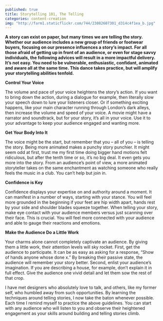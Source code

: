 ```yaml
---
published: true
title: Storytelling 101, The Telling
categories: content-creation
img: "http://farm1.staticflickr.com/744/23082607301_d314c4f1ea_b.jpg"
---
```

**A story can exist on paper, but many times we are telling the story. Whether our audience includes a new group of friends or footwear buyers, focusing on our presence influences a story’s impact. For all those afraid of getting up in front of an audience, or even for stage savvy individuals, the following advices will result in a more impactful delivery. It’s not easy. You need to be vulnerable, enthusiastic, confidant, animated and aware all at the same time. This dance takes practice, but will amplify your storytelling abilities tenfold.** 

**Control Your Voice**

The volume and pace of your voice heightens the story’s action. If you want to bring down the action, during a dialogue for example, then literally slow your speech down to lure your listeners closer. Or if something exciting happens, like your main character running through London’s dark alleys, then increase the volume and speed of your voice. A movie might have a narrator and soundtrack, but for your story, it’s all in your voice. Use it to your advantage to keep your audience engaged and wanting more.  

**Get Your Body Into It**

The voice might be the start, but remember that you – all of you – is telling the story. Being more animated makes a punchy story punchier. It might seem odd at first, trust me my first time doing bigger hand motions felt ridiculous, but after the tenth time or so, it’s no big deal. It even gets you more into the story. From an audience’s point of view, a more animated storyteller takes on the same enchantment as watching someone who really feels the music in a club. You can’t help but join in.    

**Confidence is Key**

Confidence displays your expertise on and authority around a moment. It can manifest in a number of ways, starting with your stance. You will feel more grounded in the beginning if your feet are hip width apart, hands rest by your side and shoulder blades squeeze together. When telling your story, make eye contact with your audience members versus just scanning over their face. This is crucial. You will feel more connected with your audience and able to gauge their reactions and emotions. 

**Make the Audience Do a Little Work**

Your charms alone cannot completely captivate an audience. By giving them a little work, their attention levels will sky rocket. First, get the audience to participate. It can be as easy as asking for a response, “Show of hands anyone whose done x.” By breaking their passive state, the audience will remember your story better. Second, enlist your audience’s imagination. If you are describing a house, for example, don’t explain it in full effect. Give the audience one vivid detail and let them sow the rest of that crop. 

I have met designers who absolutely love to talk, and others, like my former self, who humbled away from such opportunities. By learning the techniques around telling stories, I now take the baton whenever possible. Each time I remind myself to practice the above guidelines. You can start with any audience who will listen to you and observe their heightened engagement as your skills around building and telling stories climb. 
